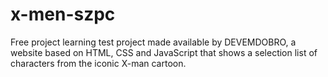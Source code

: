 # x-men-szpc
Free project learning test project made available by DEVEMDOBRO, a website based on HTML, CSS and JavaScript that shows a selection list of characters from the iconic X-man cartoon.

